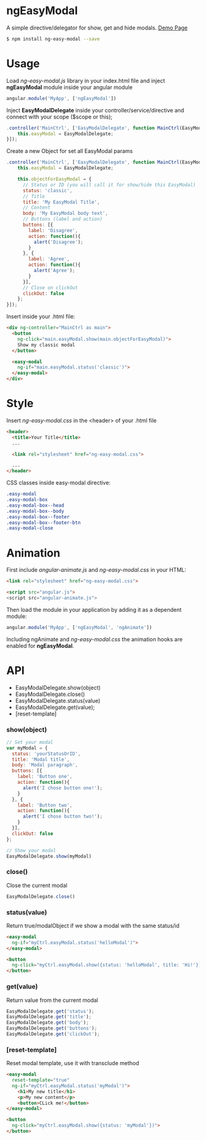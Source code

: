 # ngEasyModal

A simple directive/delegator for show, get and hide modals. <a href="http://codepen.io/lorenzodianni/full/adLbBX/" target="_blank">Demo Page</a>
```sh
$ npm install ng-easy-modal --save
```

# Usage
Load *ng-easy-modal.js* library in your index.html file and inject **ngEasyModal** module inside your angular module
```javascript
angular.module('MyApp', ['ngEasyModal'])
```
Inject **EasyModalDelegate** inside your controller/service/directive and connect with your scope ($scope or this);
```javascript
.controller('MainCtrl', ['EasyModalDelegate', function MainCtrl(EasyModalDelegate) {
    this.easyModal = EasyModalDelegate;
}]);
```
Create a new Object for set all EasyModal params
```javascript
.controller('MainCtrl', ['EasyModalDelegate', function MainCtrl(EasyModalDelegate) {
    this.easyModal = EasyModalDelegate;

    this.objectForEasyModal = {
      // Status or ID (you will call it for show/hide this EasyModal)
      status: 'classic',
      // Title
      title: 'My EasyModal Title',
      // Content
      body: 'My EasyModal body text',
      // Buttons (label and action)
      buttons: [{
        label: 'Disagree',
        action: function(){
          alert('Disagree');
        }
      }, {
        label: 'Agree',
        action: function(){
          alert('Agree');
        }
      }],
      // Close on clickOut
      clickOut: false
    };
}]);
```
Insert inside your .html file:
```html
<div ng-controller="MainCtrl as main">
  <button
    ng-click="main.easyModal.show(main.objectForEasyModal)">
    Show my classic modal
  </button>

  <easy-modal
    ng-if="main.easyModal.status('classic')">
  </easy-modal>
</div>
```

# Style
Insert *ng-easy-modal.css* in the &lt;header&gt; of your .html file
```html
<header>
  <title>Your Title</title>
  ...

  <link rel="stylesheet" href="ng-easy-modal.css">

  ...
</header>
```
CSS classes inside easy-modal directive:
```css
.easy-modal
.easy-modal-box
.easy-modal-box--head
.easy-modal-box--body
.easy-modal-box--footer
.easy-modal-box--footer-btn
.easy-modal-close
```

# Animation
First include *angular-animate.js* and *ng-easy-modal.css* in your HTML:
```html
<link rel="stylesheet" href="ng-easy-modal.css">

<script src="angular.js">
<script src="angular-animate.js">
```
Then load the module in your application by adding it as a dependent module:
```javascript
angular.module('MyApp', ['ngEasyModal', 'ngAnimate'])
```
Including ngAnimate and *ng-easy-modal.css* the animation hooks are enabled for **ngEasyModal**.

# API
- EasyModalDelegate.show(object)
- EasyModalDelegate.close()
- EasyModalDelegate.status(value)
- EasyModalDelegate.get(value);
- [reset-template]

### show(object)
```javascript
// Set your modal
var myModal = {
  status: 'yourStatusOrID',
  title: 'Modal title',
  body: 'Modal paragraph',
  buttons: [{
    label: 'Button one',
    action: function(){
      alert('I chose button one!');
    }
  }, {
    label: 'Button two',
    action: function(){
      alert('I chose button two!');
    }
  }],
  clickOut: false
};

// Show your modal
EasyModalDelegate.show(myModal)
```

### close()
Close the current modal
```javascript
EasyModalDelegate.close()
```

### status(value)
Return true/modalObject if we show a modal with the same status/id
```html
<easy-modal
  ng-if="myCtrl.easyModal.status('helloModal')">
</easy-modal>

<button
  ng-click="myCtrl.easyModal.show({status: 'helloModal', title: 'Hi!'})">
</button>
```

### get(value)
Return value from the current modal
```javascript
EasyModalDelegate.get('status');
EasyModalDelegate.get('title');
EasyModalDelegate.get('body');
EasyModalDelegate.get('buttons');
EasyModalDelegate.get('clickOut');
```

### [reset-template]
Reset modal template, use it with transclude method
```html
<easy-modal
  reset-template="true"
  ng-if="myCtrl.easyModal.status('myModal')">
    <h1>My new title</h1>
    <p>My new content</p>
    <button>CLick me!</button>
</easy-modal>

<button
  ng-click="myCtrl.easyModal.show({status: 'myModal'})">
</button>
```

